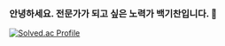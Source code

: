 ### 안녕하세요. 전문가가 되고 싶은 노력가 백기찬입니다. 👋

[![Solved.ac Profile](http://mazassumnida.wtf/api/v2/generate_badge?boj=laphayen)](https://solved.ac/laphayen)

<!--
**laphayen/laphayen** is a ✨ _special_ ✨ repository because its `README.md` (this file) appears on your GitHub profile.

Here are some ideas to get you started:

- 🔭 I’m currently working on ...
- 🌱 I’m currently learning ...
- 👯 I’m looking to collaborate on ...
- 🤔 I’m looking for help with ...
- 💬 Ask me about ...
- 📫 How to reach me: ...
- 😄 Pronouns: ...
- ⚡ Fun fact: ...
-->
